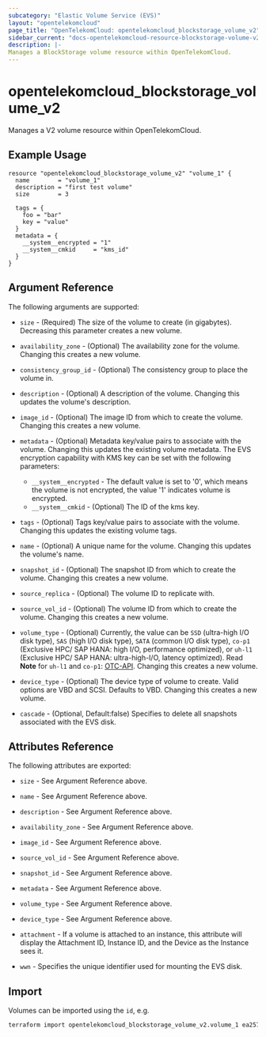 ```yaml
---
subcategory: "Elastic Volume Service (EVS)"
layout: "opentelekomcloud"
page_title: "OpenTelekomCloud: opentelekomcloud_blockstorage_volume_v2"
sidebar_current: "docs-opentelekomcloud-resource-blockstorage-volume-v2"
description: |-
Manages a BlockStorage volume resource within OpenTelekomCloud.
---
```


# opentelekomcloud_blockstorage_volume_v2

Manages a V2 volume resource within OpenTelekomCloud.

## Example Usage

```hcl
resource "opentelekomcloud_blockstorage_volume_v2" "volume_1" {
  name        = "volume_1"
  description = "first test volume"
  size        = 3

  tags = {
    foo = "bar"
    key = "value"
  }
  metadata = {
    __system__encrypted = "1"
    __system__cmkid     = "kms_id"
  }
}
```

## Argument Reference

The following arguments are supported:

* `size` - (Required) The size of the volume to create (in gigabytes). Decreasing
  this parameter creates a new volume.

* `availability_zone` - (Optional) The availability zone for the volume.
  Changing this creates a new volume.

* `consistency_group_id` - (Optional) The consistency group to place the volume in.

* `description` - (Optional) A description of the volume. Changing this updates
  the volume's description.

* `image_id` - (Optional) The image ID from which to create the volume.
  Changing this creates a new volume.

* `metadata` - (Optional) Metadata key/value pairs to associate with the volume.
  Changing this updates the existing volume metadata.
  The EVS encryption capability with KMS key can be set with the following parameters:
  * `__system__encrypted` - The default value is set to '0', which means
    the volume is not encrypted, the value '1' indicates volume is encrypted.
  * `__system__cmkid` - (Optional) The ID of the kms key.

* `tags` - (Optional) Tags key/value pairs to associate with the volume.
  Changing this updates the existing volume tags.

* `name` - (Optional) A unique name for the volume. Changing this updates the
  volume's name.

* `snapshot_id` - (Optional) The snapshot ID from which to create the volume.
  Changing this creates a new volume.

* `source_replica` - (Optional) The volume ID to replicate with.

* `source_vol_id` - (Optional) The volume ID from which to create the volume.
  Changing this creates a new volume.

* `volume_type` - (Optional) Currently, the value can be `SSD` (ultra-high I/O disk type), `SAS` (high I/O disk type), `SATA` (common I/O disk type), `co-p1` (Exclusive HPC/ SAP HANA: high I/O, performance optimized), or `uh-l1` (Exclusive HPC/ SAP HANA: ultra-high-I/O, latency optimized). Read **Note** for `uh-l1` and `co-p1`: [OTC-API](https://docs.otc.t-systems.com/en-us/api/ecs/en-us_topic_0065817708.html). Changing this creates a new volume.

* `device_type` - (Optional) The device type of volume to create. Valid options are VBD and SCSI.
  Defaults to VBD. Changing this creates a new volume.

* `cascade` - (Optional, Default:false) Specifies to delete all snapshots associated with the EVS disk.

## Attributes Reference

The following attributes are exported:

* `size` - See Argument Reference above.

* `name` - See Argument Reference above.

* `description` - See Argument Reference above.

* `availability_zone` - See Argument Reference above.

* `image_id` - See Argument Reference above.

* `source_vol_id` - See Argument Reference above.

* `snapshot_id` - See Argument Reference above.

* `metadata` - See Argument Reference above.

* `volume_type` - See Argument Reference above.

* `device_type` - See Argument Reference above.

* `attachment` - If a volume is attached to an instance, this attribute will
  display the Attachment ID, Instance ID, and the Device as the Instance sees it.

* `wwn` - Specifies the unique identifier used for mounting the EVS disk.

## Import

Volumes can be imported using the `id`, e.g.

```sh
terraform import opentelekomcloud_blockstorage_volume_v2.volume_1 ea257959-eeb1-4c10-8d33-26f0409a755d
```
